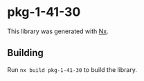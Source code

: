 # pkg-1-41-30

This library was generated with [Nx](https://nx.dev).

## Building

Run `nx build pkg-1-41-30` to build the library.
